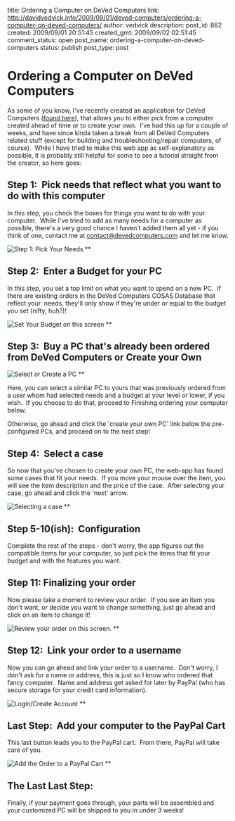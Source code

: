 title: Ordering a Computer on DeVed Computers
link: http://davidvedvick.info/2009/09/01/deved-computers/ordering-a-computer-on-deved-computers/
author: vedvick
description: 
post_id: 862
created: 2009/09/01 20:51:45
created_gmt: 2009/09/02 02:51:45
comment_status: open
post_name: ordering-a-computer-on-deved-computers
status: publish
post_type: post

# Ordering a Computer on DeVed Computers

As some of you know, I've recently created an application for DeVed Computers ([found here](http://www.devedcomputers.com/store/CreateOrder.php)), that allows you to either pick from a computer created ahead of time or to create your own.  I've had this up for a couple of weeks, and have since kinda taken a break from all DeVed Computers related stuff (except for building and troubleshooting/repair computers, of course).  While I have tried to make this web app as self-explanatory as possible, it is probably still helpful for some to see a tutorial straight from the creator, so here goes: 

## Step 1:  Pick needs that reflect what you want to do with this computer

In this step, you check the boxes for things you want to do with your computer.  While I've tried to add as many needs for a computer as possible, there's a very good chance I haven't added them all yet - if you think of one, contact me at contact@devedcomputers.com and let me know.

![Step 1: Pick Your Needs](http://machine.devedcomputers.com/wp-content/uploads/2009/08/SS-2009.08.30-23.46.53.png)
** 

## Step 2:  Enter a Budget for your PC

In this step, you set a top limit on what you want to spend on a new PC.  If there are existing orders in the DeVed Computers COSAS Database that reflect your  needs, they'll only show if they're under or equal to the budget you set (nifty, huh?)!

![Set Your Budget on this screen](http://machine.devedcomputers.com/wp-content/uploads/2009/08/SS-2009.08.30-23.58.04.png)
** 

## Step 3:  Buy a PC that's already been ordered from DeVed Computers or Create your Own

![Select or Create a PC](http://machine.devedcomputers.com/wp-content/uploads/2009/09/SS-2009.09.01-16.06.38.png)
** 

Here, you can select a similar PC to yours that was previously ordered from a user whom had selected needs and a budget at your level or lower, if you wish.  If you choose to do that, proceed to Finishing ordering your computer below.

Otherwise, go ahead and click the 'create your own PC' link below the pre-configured PCs, and proceed on to the next step!

## Step 4:  Select a case

So now that you've chosen to create your own PC, the web-app has found some cases that fit your needs.  If you move your mouse over the item, you will see the item description and the price of the case.  After selecting your case, go ahead and click the 'next' arrow.

![Selecting a case](http://machine.devedcomputers.com/wp-content/uploads/2009/09/SS-2009.09.01-17.10.47.png)
** 

## Step 5-10(ish):  Configuration

Complete the rest of the steps - don't worry, the app figures out the compatible items for your computer, so just pick the items that fit your budget and with the features you want.

## Step 11: Finalizing your order

Now please take a moment to review your order.  If you see an item you don't want, or decide you want to change something, just go ahead and click on an item to change it!

![Review your order on this screen.](http://machine.devedcomputers.com/wp-content/uploads/2009/09/SS-2009.09.01-21.18.41.png)
** 

## Step 12:  Link your order to a username

Now you can go ahead and link your order to a username.  Don't worry, I don't ask for a name or address, this is just so I know who ordered that fancy computer.  Name and address get asked for later by PayPal (who has secure storage for your credit card information).

![Login/Create Account](http://machine.devedcomputers.com/wp-content/uploads/2009/09/SS-2009.09.01-21.25.37.png)
** 

## Last Step:  Add your computer to the PayPal Cart

This last button leads you to the PayPal cart.  From there, PayPal will take care of you.

![Add the Order to a PayPal Cart](http://machine.devedcomputers.com/wp-content/uploads/2009/09/SS-2009.09.01-21.36.39.png)
** 

## The Last Last Step:

Finally, if your payment goes through, your parts will be assembled and your customized PC will be shipped to you in under 3 weeks!